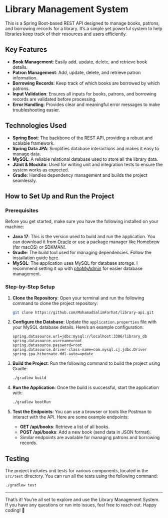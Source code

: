 # Library Management System

This is a Spring Boot-based REST API designed to manage books, patrons, and borrowing records for a library. It’s a simple yet powerful system to help libraries keep track of their resources and users efficiently.

## Key Features
- **Book Management**: Easily add, update, delete, and retrieve book details.
- **Patron Management**: Add, update, delete, and retrieve patron information.
- **Borrowing Records**: Keep track of which books are borrowed by which patrons.
- **Input Validation**: Ensures all inputs for books, patrons, and borrowing records are validated before processing.
- **Error Handling**: Provides clear and meaningful error messages to make troubleshooting easier.

## Technologies Used
- **Spring Boot**: The backbone of the REST API, providing a robust and scalable framework.
- **Spring Data JPA**: Simplifies database interactions and makes it easy to manage data.
- **MySQL**: A reliable relational database used to store all the library data.
- **JUnit & Mockito**: Used for writing unit and integration tests to ensure the system works as expected.
- **Gradle**: Handles dependency management and builds the project seamlessly.

## How to Set Up and Run the Project

### Prerequisites
Before you get started, make sure you have the following installed on your machine:

- **Java 17**: This is the version used to build and run the application. You can download it from [Oracle](https://www.oracle.com/java/technologies/javase-jdk17-downloads.html) or use a package manager like Homebrew (for macOS) or SDKMAN!.
- **Gradle**: The build tool used for managing dependencies. Follow the installation guide [here](https://gradle.org/install/).
- **MySQL**: The application uses MySQL for database storage. I recommend setting it up with [phpMyAdmin](https://www.phpmyadmin.net/) for easier database management.

### Step-by-Step Setup

1. **Clone the Repository**:
   Open your terminal and run the following command to clone the project repository:

   ```bash
   git clone https://github.com/MohamadSalimFarhat/library-api.git
   ```

2. **Configure the Database**:
   Update the `application.properties` file with your MySQL database details. Here’s an example configuration:

   ```properties
   spring.datasource.url=jdbc:mysql://localhost:3306/library_db
   spring.datasource.username=root
   spring.datasource.password=root
   spring.datasource.driver-class-name=com.mysql.cj.jdbc.Driver
   spring.jpa.hibernate.ddl-auto=update
   ```

3. **Build the Project**:
   Run the following command to build the project using Gradle:

   ```bash
   ./gradlew build
   ```

4. **Run the Application**:
   Once the build is successful, start the application with:

   ```bash
   ./gradlew bootRun
   ```

5. **Test the Endpoints**:
   You can use a browser or tools like Postman to interact with the API. Here are some example endpoints:

   - **GET /api/books**: Retrieve a list of all books.
   - **POST /api/books**: Add a new book (send data in JSON format).
   - Similar endpoints are available for managing patrons and borrowing records.

## Testing
The project includes unit tests for various components, located in the `src/test` directory. You can run all the tests using the following command:

```bash
./gradlew test
```

---

That’s it! You’re all set to explore and use the Library Management System. If you have any questions or run into issues, feel free to reach out. Happy coding! 🚀
```
